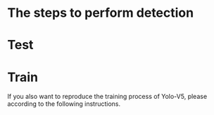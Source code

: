 # The steps to perform detection

# Test



# Train
If you also want to reproduce the training process of Yolo-V5, please according to the following instructions.
